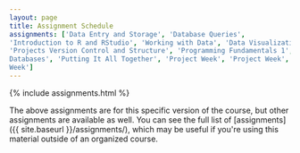 ```yaml
---
layout: page
title: Assignment Schedule
assignments: ['Data Entry and Storage', 'Database Queries',
'Introduction to R and RStudio', 'Working with Data', 'Data Visualization',
'Projects Version Control and Structure', 'Programming Fundamentals 1', 'Programming Fundamentals 2', 'Knitr', 'Working with Spatial Data','Working with
Databases', 'Putting It All Together', 'Project Week', 'Project Week', 'Project
Week']
---
```


{% include assignments.html %}

The above assignments are for this specific version of the course, but other
assignments are available as well. You can see the full list of
[assignments]({{ site.baseurl }}/assignments/), which may be useful if you're using this material
outside of an organized course.

<!-- Schedule Management
- Update the `assignments:` list with `title:` from `assignments/` files. 
- Add 'Template' to `assignments:` to view the course template from `docs/`. 
- The remaining content should be left AS IS.
-->
